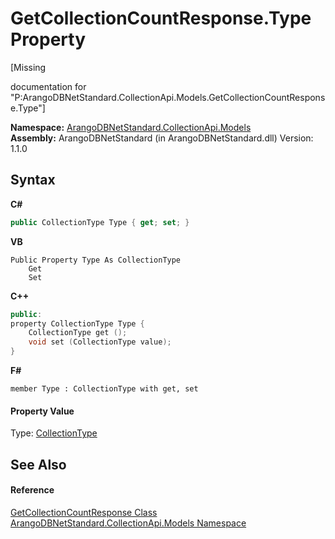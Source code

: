 # GetCollectionCountResponse.Type Property 
 

\[Missing <summary> documentation for "P:ArangoDBNetStandard.CollectionApi.Models.GetCollectionCountResponse.Type"\]

**Namespace:**&nbsp;<a href="eddef630-2e74-9b99-ee5b-91305adea48b">ArangoDBNetStandard.CollectionApi.Models</a><br />**Assembly:**&nbsp;ArangoDBNetStandard (in ArangoDBNetStandard.dll) Version: 1.1.0

## Syntax

**C#**<br />
``` C#
public CollectionType Type { get; set; }
```

**VB**<br />
``` VB
Public Property Type As CollectionType
	Get
	Set
```

**C++**<br />
``` C++
public:
property CollectionType Type {
	CollectionType get ();
	void set (CollectionType value);
}
```

**F#**<br />
``` F#
member Type : CollectionType with get, set

```


#### Property Value
Type: <a href="4e538fb7-fbed-1529-072d-e00ec0b78372">CollectionType</a>

## See Also


#### Reference
<a href="dacf0046-9f18-40cd-8434-d9cdec363996">GetCollectionCountResponse Class</a><br /><a href="eddef630-2e74-9b99-ee5b-91305adea48b">ArangoDBNetStandard.CollectionApi.Models Namespace</a><br />